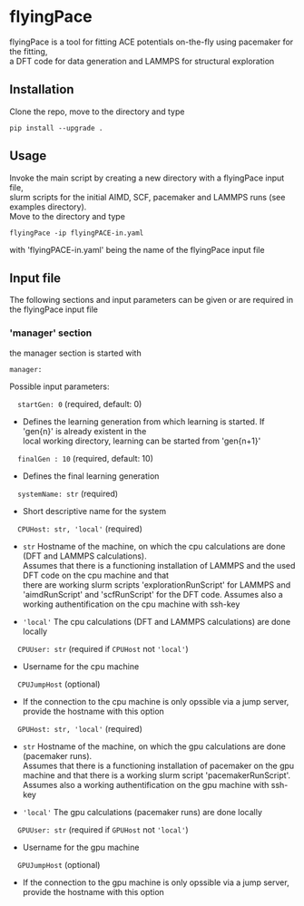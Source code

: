 
# flyingPace

flyingPace is a tool for fitting ACE potentials on-the-fly using pacemaker for the fitting,  
a DFT code for data generation and LAMMPS for structural exploration  

## Installation 

Clone the repo, move to the directory and type 

`pip install --upgrade .`

## Usage

Invoke the main script by creating a new directory with a flyingPace input file,  
slurm scripts for the initial AIMD, SCF, pacemaker and LAMMPS runs (see examples directory).  
Move to the directory and type

`flyingPace -ip flyingPACE-in.yaml`

with 'flyingPACE-in.yaml' being the name of the flyingPace input file

## Input file

The following sections and input parameters can be given or are required in the flyingPace input file

### 'manager' section 

the manager section is started with  

`manager:`

Possible input parameters:  

`  startGen: 0` (required, default: 0)  

- Defines the learning generation from which learning is started. If 'gen{n}' is already existent in the  
local working directory, learning can be started from 'gen{n+1}'

`  finalGen : 10` (required, default: 10)  

- Defines the final learning generation

`  systemName: str` (required)

- Short descriptive name for the system

`  CPUHost: str, 'local'` (required)

- `str` Hostname of the machine, on which the cpu calculations are done (DFT and LAMMPS calculations).  
Assumes that there is a functioning installation of LAMMPS and the used DFT code on the cpu machine and that  
there are working slurm scripts 'explorationRunScript' for LAMMPS and 'aimdRunScript' and 'scfRunScript' 
for the DFT code. Assumes also a working authentification on the cpu machine with ssh-key

- `'local'` The cpu calculations (DFT and LAMMPS calculations) are done locally

`  CPUUser: str` (required if `CPUHost` not `'local'`)

- Username for the cpu machine 

`  CPUJumpHost` (optional)

- If the connection to the cpu machine is only opssible via a jump server, provide the hostname with this option 


`  GPUHost: str, 'local'` (required)

- `str` Hostname of the machine, on which the gpu calculations are done (pacemaker runs).  
Assumes that there is a functioning installation of pacemaker on the gpu machine and that
there is a working slurm script 'pacemakerRunScript'. Assumes also a working authentification on the gpu machine with ssh-key

- `'local'` The gpu calculations (pacemaker runs) are done locally

`  GPUUser: str` (required if `GPUHost` not `'local'`)

- Username for the gpu machine 

`  GPUJumpHost` (optional)

- If the connection to the gpu machine is only opssible via a jump server, provide the hostname with this option 


